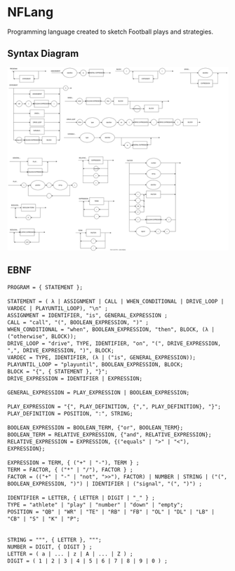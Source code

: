 # NFLang

Programming language created to sketch Football plays and strategies.

## Syntax Diagram

![SyntaxDiagram](SyntaxDiagram.svg)

## EBNF

    PROGRAM = { STATEMENT };

    STATEMENT = ( λ | ASSIGNMENT | CALL | WHEN_CONDITIONAL | DRIVE_LOOP | VARDEC | PLAYUNTIL_LOOP), "\n" ;
    ASSIGNMENT = IDENTIFIER, "is", GENERAL_EXPRESSION ;
    CALL = "call", "(", BOOLEAN_EXPRESSION, ")" ;
    WHEN_CONDITIONAL = "when", BOOLEAN_EXPRESSION, "then", BLOCK, (λ | ("otherwise", BLOCK));
    DRIVE_LOOP = "drive", TYPE, IDENTIFIER, "on", "(", DRIVE_EXPRESSION, ",", DRIVE_EXPRESSION, ")", BLOCK;
    VARDEC = TYPE, IDENTIFIER, (λ | ("is", GENERAL_EXPRESSION));
    PLAYUNTIL_LOOP = "playuntil", BOOLEAN_EXPRESSION, BLOCK;
    BLOCK = "{", { STATEMENT }, "}";
    DRIVE_EXPRESSION = IDENTIFIER | EXPRESSION;

    GENERAL_EXPRESSION = PLAY_EXPRESSION | BOOLEAN_EXPRESSION;

    PLAY_EXPRESSION = "{", PLAY_DEFINITION, {",", PLAY_DEFINITION}, "}";
    PLAY_DEFINITION = POSITION, ":", STRING;

    BOOLEAN_EXPRESSION = BOOLEAN_TERM, {"or", BOOLEAN_TERM}; 
    BOOLEAN_TERM = RELATIVE_EXPRESSION, {"and", RELATIVE_EXPRESSION}; 
    RELATIVE_EXPRESSION = EXPRESSION, {("equals" | ">" | "<"), EXPRESSION}; 

    EXPRESSION = TERM, { ("+" | "-"), TERM } ;
    TERM = FACTOR, { ("*" | "/"), FACTOR } ;
    FACTOR = (("+" | "-" | "not", ">>"), FACTOR) | NUMBER | STRING | ("(", BOOLEAN_EXPRESSION, ")") | IDENTIFIER | ("signal", "(", ")") ;

    IDENTIFIER = LETTER, { LETTER | DIGIT | "_" } ;
    TYPE = "athlete" | "play" | "number" | "down" | "empty";
    POSITION = "QB" | "WR" | "TE" | "RB" | "FB" | "OL" | "DL" | "LB" | "CB" | "S" | "K" | "P";


    STRING = """, { LETTER }, """;
    NUMBER = DIGIT, { DIGIT } ;
    LETTER = ( a | ... | z | A | ... | Z ) ;
    DIGIT = ( 1 | 2 | 3 | 4 | 5 | 6 | 7 | 8 | 9 | 0 ) ;